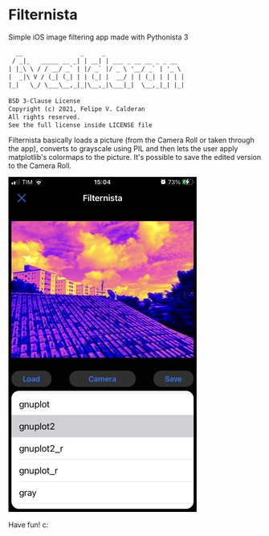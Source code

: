 # Filternista
Simple iOS image filtering app made with Pythonista 3

```
  __                _     _                      
 / _|_   _____ __ _| | __| | ___ _ __ __ _ _ __  
| |_\ \ / / __/ _` | |/ _` |/ _ \ '__/ _` | '_ \ 
|  _|\ V / (_| (_| | | (_| |  __/ | | (_| | | | |
|_|   \_/ \___\__,_|_|\__,_|\___|_|  \__,_|_| |_|

BSD 3-Clause License
Copyright (c) 2021, Felipe V. Calderan
All rights reserved.
See the full license inside LICENSE file
```

Filternista basically loads a picture (from the Camera Roll or taken through the app), converts to grayscale using PIL and then lets the user apply matplotlib's colormaps to the picture. It's possible to save the edited version to the Camera Roll.

![Image](https://github.com/fvcalderan/Filternista/blob/main/Filternista.PNG?raw=true)

Have fun! c:
